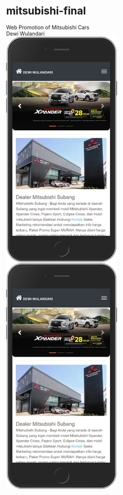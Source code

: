 # mitsubishi-final
Web Promotion of Mitsubishi Cars
<br>
Dewi Wulandari
<br>
<img src="assets/img/ss1.png" width="300">
<img src="assets/img/ss1.png" width="300">
